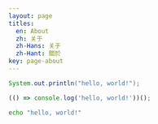 ```yaml
---
layout: page
titles:
  en: About
  zh: 关于
  zh-Hans: 关于
  zh-Hant: 關於
key: page-about
---
```


```java
System.out.println("hello, world!");
```
```javascript
(() => console.log('hello, world!'))();
```
```bash
echo "hello, world!"
```